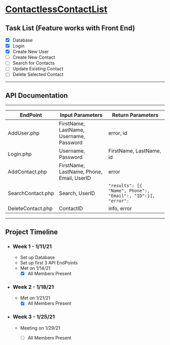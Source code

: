 # [ContactlessContactList](http://contactlesscontactlist.tech/)

## Task List (Feature works with Front End)
- [X] Database
- [X] Login
- [X] Create New User
- [ ] Create New Contact
- [ ] Search for Contacts
- [ ] Update Existing Contact
- [ ] Delete Selected Contact 

***
## API Documentation
***

| EndPoint | Input Parameters | Return Parameters
| -------- | ---------------- | --------------
|AddUser.php | FirstName, LastName, Username, Password| error, id
|Login.php | Username, Password | FirstName, LastName, id 
| AddContact.php | FirstName, LastName, Phone, Email, UserID | error
| SearchContact.php | Search, UserID | `"results": [{ "Name", Phone":, "Email":, "ID":}], "error":`
| DeleteContact.php | ContactID | info, error

<!-- ```json
"results" {
    "Name":,
    "Phone":,
    "Email":,
    "ID":
}
``` -->


***
## Project Timeline
- ### Week 1 - 1/11/21
  - Set up Database
  - Set up first 3 API EndPoints
  - Met on 1/14/21 
    - [X] All Members Present
- ### Week 2 - 1/18/21
  - Met on 1/21/21
    - [X] All Members Present
- ### Week 3 - 1/25/21
  - Meeting on 1/29/21
    - [ ] All Members Present


    